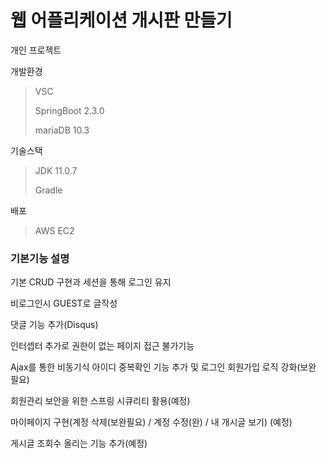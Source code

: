 # 웹 어플리케이션 개시판 만들기



개인 프로젝트 

개발환경

> VSC 
>
> SpringBoot 2.3.0
>
> mariaDB 10.3

기술스택

> JDK 11.0.7
>
> Gradle

배포 

> AWS EC2

### 기본기능 설명

기본 CRUD 구현과 세션을 통해 로그인 유지

비로그인시 GUEST로 글작성

댓글 기능 추가(Disqus)

인터셉터 추가로 권한이 없는 페이지 접근 불가기능

Ajax를 통한 비동기식 아이디 중복확인 기능 추가 및 로그인 회원가입 로직 강화(보완 필요)

회원관리 보안을 위한 스프링 시큐리티 활용(예정)

마이페이지 구현(계정 삭제(보완필요) / 계정 수정(완) / 내 개시글 보기) (예정)

게시글 조회수 올리는 기능 추가(예정)
